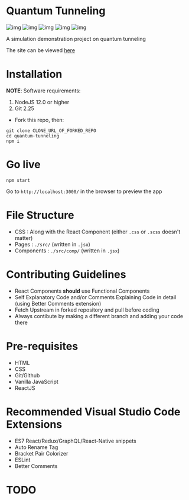 # Quantum Tunneling

![img](https://img.shields.io/badge/React-17.0.2-blueviolet) ![img](https://img.shields.io/badge/Node-v14.17.1-green) ![img](https://img.shields.io/badge/Status-Work%20In%20Progress-orange) ![img](https://img.shields.io/badge/Version-0.1.0-yellow) ![img](https://img.shields.io/badge/License-GNU%203.0-blue)

A simulation demonstration project on quantum tunneling

The site can be viewed [here](https://quantum-tunneling.netlify.app/)

# Installation

**NOTE**: Software requirements:
  1) NodeJS 12.0 or higher
  2) Git 2.25

- Fork this repo, then:
```
git clone CLONE_URL_OF_FORKED_REPO
cd quantum-tunneling
npm i
```

# Go live
```
npm start
```

Go to `http://localhost:3000/` in the browser to preview the app

# File Structure

- CSS : Along with the React Component (either `.css` or `.scss` doesn't matter)
- Pages : `./src/` (written in `.jsx`)
- Components : `./src/comp/` (written in `.jsx`)

# Contributing Guidelines

- React Components **should** use Functional Components
- Self Explanatory Code and/or Comments Explaining Code in detail (using Better Comments extension)
- Fetch Upstream in forked repository and pull before coding
- Always contibute by making a different branch and adding your code there

# Pre-requisites
- HTML
- CSS
- Git/Github
- Vanilla JavaScript
- ReactJS

# Recommended Visual Studio Code Extensions
- ES7 React/Redux/GraphQL/React-Native snippets
- Auto Rename Tag
- Bracket Pair Colorizer
- ESLint
- Better Comments

# TODO
